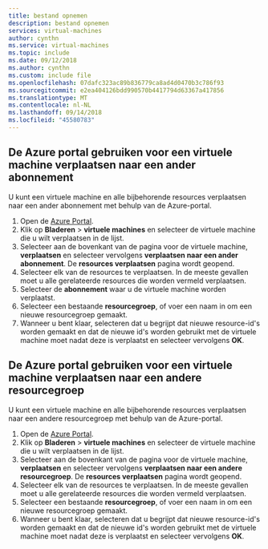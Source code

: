 ```yaml
---
title: bestand opnemen
description: bestand opnemen
services: virtual-machines
author: cynthn
ms.service: virtual-machines
ms.topic: include
ms.date: 09/12/2018
ms.author: cynthn
ms.custom: include file
ms.openlocfilehash: 07dafc323ac89b836779ca8ad4d0470b3c786f93
ms.sourcegitcommit: e2ea404126bdd990570b4417794d63367a417856
ms.translationtype: MT
ms.contentlocale: nl-NL
ms.lasthandoff: 09/14/2018
ms.locfileid: "45580783"
---
```

## <a name="use-the-azure-portal-to-move-a-vm-to-a-different-subscription"></a>De Azure portal gebruiken voor een virtuele machine verplaatsen naar een ander abonnement
U kunt een virtuele machine en alle bijbehorende resources verplaatsen naar een ander abonnement met behulp van de Azure-portal.

1. Open de [Azure Portal](https://portal.azure.com).
2. Klik op **Bladeren** > **virtuele machines** en selecteer de virtuele machine die u wilt verplaatsen in de lijst.
3. Selecteer aan de bovenkant van de pagina voor de virtuele machine, **verplaatsen** en selecteer vervolgens **verplaatsen naar een ander abonnement**. De **resources verplaatsen** pagina wordt geopend.
4. Selecteer elk van de resources te verplaatsen. In de meeste gevallen moet u alle gerelateerde resources die worden vermeld verplaatsen.
5. Selecteer de **abonnement** waar u de virtuele machine worden verplaatst.
6. Selecteer een bestaande **resourcegroep**, of voer een naam in om een nieuwe resourcegroep gemaakt.
7. Wanneer u bent klaar, selecteren dat u begrijpt dat nieuwe resource-id's worden gemaakt en dat de nieuwe id's worden gebruikt met de virtuele machine moet nadat deze is verplaatst en selecteer vervolgens **OK**.

## <a name="use-the-azure-portal-to-move-a-vm-to-another-resource-group"></a>De Azure portal gebruiken voor een virtuele machine verplaatsen naar een andere resourcegroep
U kunt een virtuele machine en alle bijbehorende resources verplaatsen naar een andere resourcegroep met behulp van de Azure-portal.

1. Open de [Azure Portal](https://portal.azure.com).
2. Klik op **Bladeren** > **virtuele machines** en selecteer de virtuele machine die u wilt verplaatsen in de lijst.
3. Selecteer aan de bovenkant van de pagina voor de virtuele machine, **verplaatsen** en selecteer vervolgens **verplaatsen naar een andere resourcegroep**. De **resources verplaatsen** pagina wordt geopend.
4. Selecteer elk van de resources te verplaatsen. In de meeste gevallen moet u alle gerelateerde resources die worden vermeld verplaatsen.
5. Selecteer een bestaande **resourcegroep**, of voer een naam in om een nieuwe resourcegroep gemaakt.
6. Wanneer u bent klaar, selecteren dat u begrijpt dat nieuwe resource-id's worden gemaakt en dat de nieuwe id's worden gebruikt met de virtuele machine moet nadat deze is verplaatst en selecteer vervolgens **OK**.

